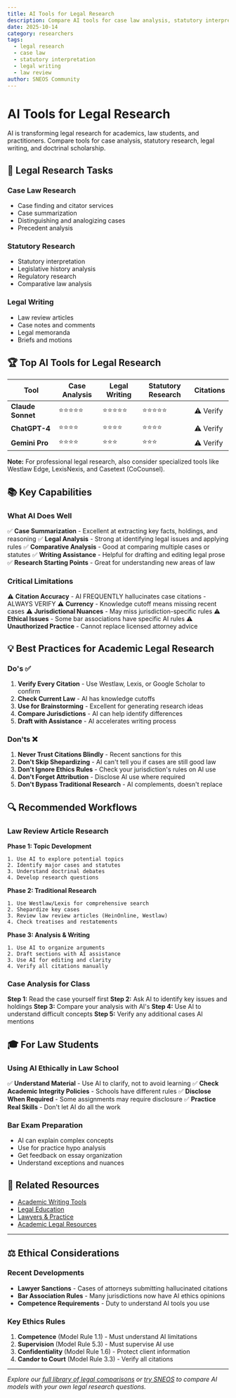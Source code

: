 ```yaml
---
title: AI Tools for Legal Research
description: Compare AI tools for case law analysis, statutory interpretation, legal writing, and academic legal research
date: 2025-10-14
category: researchers
tags:
  - legal research
  - case law
  - statutory interpretation
  - legal writing
  - law review
author: SNEOS Community
---
```


# AI Tools for Legal Research

AI is transforming legal research for academics, law students, and practitioners. Compare tools for case analysis, statutory research, legal writing, and doctrinal scholarship.

## 🎯 Legal Research Tasks

### Case Law Research
- Case finding and citator services
- Case summarization
- Distinguishing and analogizing cases
- Precedent analysis

### Statutory Research
- Statutory interpretation
- Legislative history analysis
- Regulatory research
- Comparative law analysis

### Legal Writing
- Law review articles
- Case notes and comments
- Legal memoranda
- Briefs and motions

## 🏆 Top AI Tools for Legal Research

| Tool | Case Analysis | Legal Writing | Statutory Research | Citations |
|------|---------------|---------------|-------------------|-----------|
| **Claude Sonnet** | ⭐⭐⭐⭐⭐ | ⭐⭐⭐⭐⭐ | ⭐⭐⭐⭐⭐ | ⚠️ Verify |
| **ChatGPT-4** | ⭐⭐⭐⭐ | ⭐⭐⭐⭐ | ⭐⭐⭐⭐ | ⚠️ Verify |
| **Gemini Pro** | ⭐⭐⭐⭐ | ⭐⭐⭐ | ⭐⭐⭐ | ⚠️ Verify |

**Note:** For professional legal research, also consider specialized tools like Westlaw Edge, LexisNexis, and Casetext (CoCounsel).

## 📚 Key Capabilities

### What AI Does Well

✅ **Case Summarization** - Excellent at extracting key facts, holdings, and reasoning
✅ **Legal Analysis** - Strong at identifying legal issues and applying rules
✅ **Comparative Analysis** - Good at comparing multiple cases or statutes
✅ **Writing Assistance** - Helpful for drafting and editing legal prose
✅ **Research Starting Points** - Great for understanding new areas of law

### Critical Limitations

⚠️ **Citation Accuracy** - AI FREQUENTLY hallucinates case citations - ALWAYS VERIFY
⚠️ **Currency** - Knowledge cutoff means missing recent cases
⚠️ **Jurisdictional Nuances** - May miss jurisdiction-specific rules
⚠️ **Ethical Issues** - Some bar associations have specific AI rules
⚠️ **Unauthorized Practice** - Cannot replace licensed attorney advice

## 💡 Best Practices for Academic Legal Research

### Do's ✅

1. **Verify Every Citation** - Use Westlaw, Lexis, or Google Scholar to confirm
2. **Check Current Law** - AI has knowledge cutoffs
3. **Use for Brainstorming** - Excellent for generating research ideas
4. **Compare Jurisdictions** - AI can help identify differences
5. **Draft with Assistance** - AI accelerates writing process

### Don'ts ❌

1. **Never Trust Citations Blindly** - Recent sanctions for this
2. **Don't Skip Shepardizing** - AI can't tell you if cases are still good law
3. **Don't Ignore Ethics Rules** - Check your jurisdiction's rules on AI use
4. **Don't Forget Attribution** - Disclose AI use where required
5. **Don't Bypass Traditional Research** - AI complements, doesn't replace

## 🔍 Recommended Workflows

### Law Review Article Research

**Phase 1: Topic Development**
```
1. Use AI to explore potential topics
2. Identify major cases and statutes
3. Understand doctrinal debates
4. Develop research questions
```

**Phase 2: Traditional Research**
```
1. Use Westlaw/Lexis for comprehensive search
2. Shepardize key cases
3. Review law review articles (HeinOnline, Westlaw)
4. Check treatises and restatements
```

**Phase 3: Analysis & Writing**
```
1. Use AI to organize arguments
2. Draft sections with AI assistance
3. Use AI for editing and clarity
4. Verify all citations manually
```

### Case Analysis for Class

**Step 1:** Read the case yourself first
**Step 2:** Ask AI to identify key issues and holdings
**Step 3:** Compare your analysis with AI's
**Step 4:** Use AI to understand difficult concepts
**Step 5:** Verify any additional cases AI mentions

## 🎓 For Law Students

### Using AI Ethically in Law School

✅ **Understand Material** - Use AI to clarify, not to avoid learning
✅ **Check Academic Integrity Policies** - Schools have different rules
✅ **Disclose When Required** - Some assignments may require disclosure
✅ **Practice Real Skills** - Don't let AI do all the work

### Bar Exam Preparation

- AI can explain complex concepts
- Use for practice hypo analysis
- Get feedback on essay organization
- Understand exceptions and nuances

## 🔗 Related Resources

- [Academic Writing Tools](/ai-library/academic-writing-and-publishing/)
- [Legal Education](/ai-library/legal-education/)
- [Lawyers & Practice](/ai-library/lawyers/)
- [Academic Legal Resources](/ai-library/academic-legal/)

---

## ⚖️ Ethical Considerations

### Recent Developments

- **Lawyer Sanctions** - Cases of attorneys submitting hallucinated citations
- **Bar Association Rules** - Many jurisdictions now have AI ethics opinions
- **Competence Requirements** - Duty to understand AI tools you use

### Key Ethics Rules

1. **Competence** (Model Rule 1.1) - Must understand AI limitations
2. **Supervision** (Model Rule 5.3) - Must supervise AI use
3. **Confidentiality** (Model Rule 1.6) - Protect client information
4. **Candor to Court** (Model Rule 3.3) - Verify all citations

---

*Explore our [full library of legal comparisons](/ai-library/lawyers/) or [try SNEOS](https://sneos.com) to compare AI models with your own legal research questions.*
